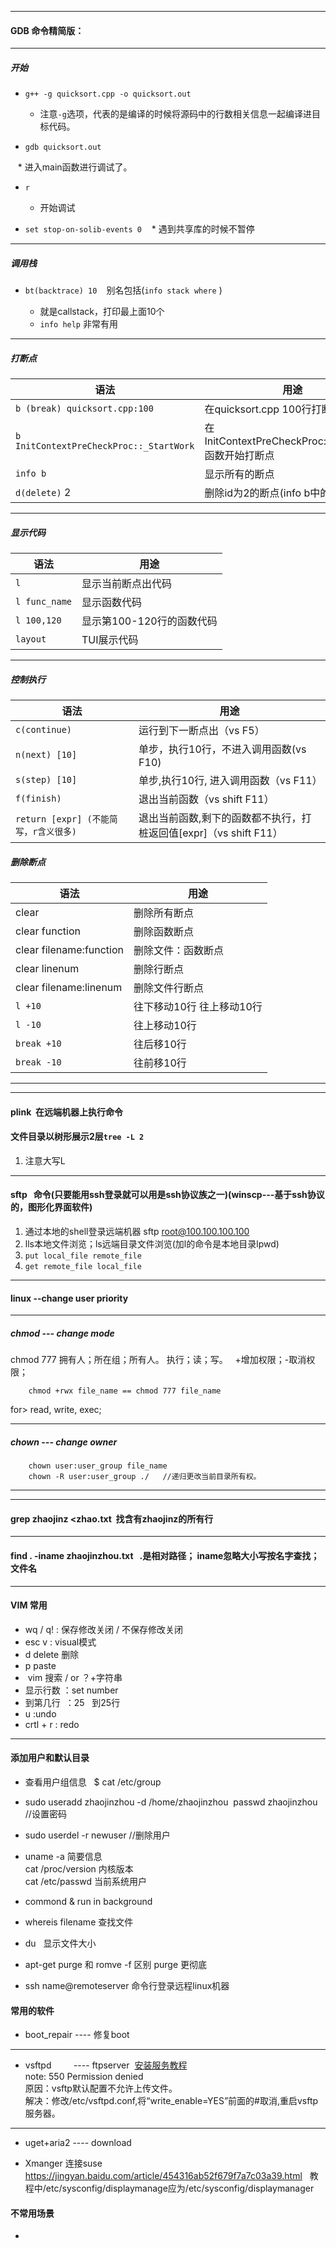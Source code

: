 
---
#### GDB 命令精简版：
---
##### 开始

* `g++ -g quicksort.cpp -o quicksort.out`  

    * 注意`-g`选项，代表的是编译的时候将源码中的行数相关信息一起编译进目标代码。

* `gdb quicksort.out`  

    * 进入main函数进行调试了。  

* `r`  

    * 开始调试  

* `set stop-on-solib-events 0`
    * 遇到共享库的时候不暂停

---

##### 调用栈

* `bt(backtrace) 10 `  别名包括\(`info stack`  `where` \)

    * 就是callstack，打印最上面10个  
    * `info help` 非常有用  

---
##### 打断点

|语法|用途 |
| ---- | ---------------- |
|`b (break) quicksort.cpp:100`   |在quicksort.cpp 100行打断点  |
|`b InitContextPreCheckProc::_StartWork`|在InitContextPreCheckProc::\_StartWork 函数开始打断点   |
|`info b`|显示所有的断点|
|`d(delete)` 2|删除id为2的断点(info b中的num)|

---
##### 显示代码

|语法|用途 |
| ---- | ---------------- |
|`l` |显示当前断点出代码  |
|`l func_name`|显示函数代码|
|`l 100,120`|显示第100-120行的函数代码|
|`layout`|TUI展示代码|

----
##### 控制执行

|语法|用途 |
| ---- | ---------------- |
|`c(continue) ` |运行到下一断点出（vs F5）|
|`n(next) [10]`|单步，执行10行，不进入调用函数(vs F10)|
|`s(step) [10]`|单步,执行10行, 进入调用函数（vs F11）|
|`f(finish)`|退出当前函数（vs shift F11）|
|`return [expr] (不能简写，r含义很多)`|退出当前函数,剩下的函数都不执行，打桩返回值\[expr\]（vs shift F11）|



##### 删除断点

|语法|用途 |
| ---- | ---------------- |
|clear |删除所有断点  |
|clear function |删除函数断点 |
|clear filename:function |删除文件：函数断点|
|clear linenum|删除行断点|
|clear filename:linenum |删除文件行断点|
|`l +10`|往下移动10行 往上移动10行 |
|`l -10` |往上移动10行 |
|`break +10` |往后移10行|
|`break -10` |往前移10行 |





---

---


#### plink  在远端机器上执行命令

#### 文件目录以树形展示2层`tree -L 2`
1. 注意大写L

---

#### sftp   命令(只要能用ssh登录就可以用是ssh协议族之一)(winscp---基于ssh协议的，图形化界面软件)

1. 通过本地的shell登录远端机器 sftp root@100.100.100.100
2. lls本地文件浏览；ls远端目录文件浏览(加l的命令是本地目录lpwd)
3. `put local_file remote_file`
4. `get remote_file local_file`

---
#### linux --change user priority
---

##### chmod --- change mode   
chmod 777 拥有人；所在组；所有人。 执行；读；写。  
+增加权限；-取消权限；  

        chmod +rwx file_name == chmod 777 file_name  
        
for> read, write, exec;  

---

##### chown --- change owner
        chown user:user_group file_name
        chown -R user:user_group ./   //递归更改当前目录所有权。  
        
---
---

#### grep zhaojinz <zhao.txt  找含有zhaojinz的所有行  

---

#### find . -iname zhaojinzhou.txt   .是相对路径； iname忽略大小写按名字查找； 文件名

---

#### VIM 常用
* wq / q! : 保存修改关闭 / 不保存修改关闭
* esc v : visual模式
* d delete 删除
* p paste
*  vim 搜索 / or ？+字符串
* 显示行数 ：set number
* 到第几行  ：25   到25行
* u :undo
* crtl + r :  redo 

---

#### 添加用户和默认目录

* 查看用户组信息    $ cat /etc/group  

* sudo useradd zhaojinzhou -d /home/zhaojinzhou 
  passwd zhaojinzhou                                 //设置密码  
  
* sudo userdel -r newuser //删除用户

* uname -a 简要信息  
  cat /proc/version 内核版本  
  cat /etc/passwd 当前系统用户

* commond & run in background

* whereis filename 查找文件

* du  
 显示文件大小  
   
* apt-get purge 和 romve -f 区别 purge 更彻底

* ssh name@remoteserver 命令行登录远程linux机器

#### 常用的软件
* boot_repair    ---- 修复boot  

----  

* vsftpd         ---- ftpserver  [安装服务教程](http://www.krizna.com/ubuntu/setup-ftp-server-on-ubuntu-14-04-vsftpd/)  
  note:
  550 Permission denied  
  原因：vsftp默认配置不允许上传文件。  
  解决：修改/etc/vsftpd.conf,将“write_enable=YES”前面的#取消,重启vsftp服务器。  

----

* uget+aria2     ---- download

* Xmanger 连接suse https://jingyan.baidu.com/article/454316ab52f679f7a7c03a39.html  
教程中/etc/sysconfig/displaymanage应为/etc/sysconfig/displaymanager
#### 不常用场景

* 
